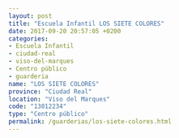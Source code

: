 ```yaml
---
layout: post
title: "Escuela Infantil LOS SIETE COLORES"
date: 2017-09-20 20:57:05 +0200
categories:
- Escuela Infantil
- ciudad-real
- viso-del-marques
- Centro público
- guarderia
name: "LOS SIETE COLORES"
province: "Ciudad Real"
location: "Viso del Marques"
code: "13012234"
type: "Centro público"
permalink: /guarderias/los-siete-colores.html
---
```

